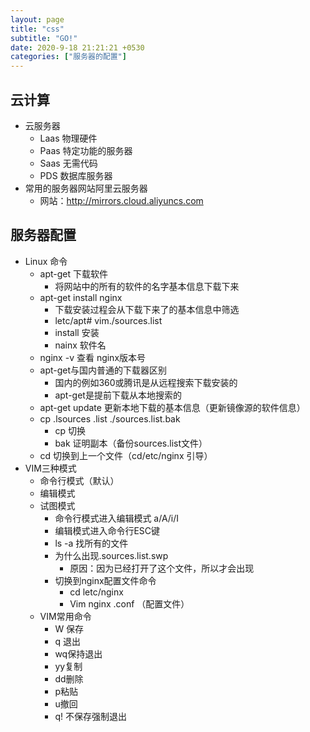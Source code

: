 ```yaml
---
layout: page
title: "css"
subtitle: "GO!"
date: 2020-9-18 21:21:21 +0530
categories: ["服务器的配置"]
---
```


## 云计算

- 云服务器
    - Laas 物理硬件
    - Paas 特定功能的服务器
    - Saas 无需代码
    - PDS 数据库服务器
- 常用的服务器网站阿里云服务器
    - 网站：http://mirrors.cloud.aliyuncs.com

## 服务器配置

- Linux 命令
    - apt-get 下载软件
        - 将网站中的所有的软件的名字基本信息下载下来
    - apt-get install nginx
        - 下载安装过程会从下载下来了的基本信息中筛选
        - letc/apt# vim./sources.list
        - install 安装
        - nainx 软件名
    - nginx -v 查看 nginx版本号
    - apt-get与国内普通的下载器区别
        - 国内的例如360或腾讯是从远程搜索下载安装的
        - apt-get是提前下载从本地搜索的
    - apt-get update 更新本地下载的基本信息（更新镜像源的软件信息）
    - cp .lsources .list ./sources.list.bak 
        - cp 切换
        - bak 证明副本（备份sources.list文件）
    - cd 切换到上一个文件（cd/etc/nginx 引导）
- VIM三种模式
    - 命令行模式（默认）
    - 编辑模式
    - 试图模式
       - 命令行模式进入编辑模式 a/A/i/I
       - 编辑模式进入命令行ESC键
       - ls -a 找所有的文件
        - 为什么出现.sources.list.swp 
            - 原因：因为已经打开了这个文件，所以才会出现
        - 切换到nginx配置文件命令
            - cd letc/nginx
            - Vim nginx .conf （配置文件）
    - VIM常用命令
        - W 保存
        - q 退出
        - wq保持退出
        - yy复制
        - dd删除
        - p粘贴
        - u撤回
        - q! 不保存强制退出

